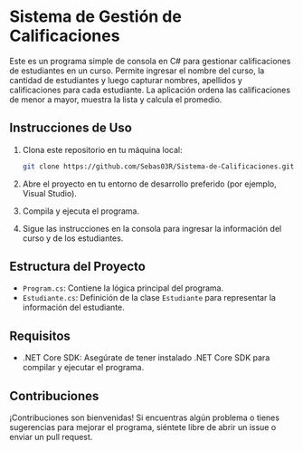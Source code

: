 # Sistema de Gestión de Calificaciones

Este es un programa simple de consola en C# para gestionar calificaciones de estudiantes en un curso. Permite ingresar el nombre del curso, la cantidad de estudiantes y luego capturar nombres, apellidos y calificaciones para cada estudiante. La aplicación ordena las calificaciones de menor a mayor, muestra la lista y calcula el promedio.

## Instrucciones de Uso

1. Clona este repositorio en tu máquina local:

    ```bash
    git clone https://github.com/Sebas03R/Sistema-de-Calificaciones.git
    ```

2. Abre el proyecto en tu entorno de desarrollo preferido (por ejemplo, Visual Studio).

3. Compila y ejecuta el programa.

4. Sigue las instrucciones en la consola para ingresar la información del curso y de los estudiantes.

## Estructura del Proyecto

- `Program.cs`: Contiene la lógica principal del programa.
- `Estudiante.cs`: Definición de la clase `Estudiante` para representar la información del estudiante.

## Requisitos

- .NET Core SDK: Asegúrate de tener instalado .NET Core SDK para compilar y ejecutar el programa.

## Contribuciones

¡Contribuciones son bienvenidas! Si encuentras algún problema o tienes sugerencias para mejorar el programa, siéntete libre de abrir un issue o enviar un pull request.
